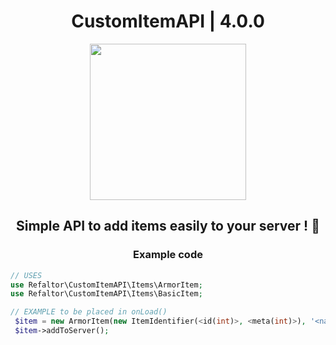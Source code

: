 <h1 align="center">CustomItemAPI | 4.0.0</h1>
<p align="center">
  <img width="250" height="250" src="https://github.com/Refaltor77/CustomItemAPI/blob/main/logo.png">
</p>

<h2 align="center">Simple API to add items easily to your server ! 🎊</h2>

<h3 align="center">Example code</h3>

```PHP
// USES
use Refaltor\CustomItemAPI\Items\ArmorItem;
use Refaltor\CustomItemAPI\Items\BasicItem;

// EXAMPLE to be placed in onLoad()
 $item = new ArmorItem(new ItemIdentifier(<id(int)>, <meta(int)>), '<name>', new ArmorTypeInfo(<defense(int)>, <durability(int)>, <slot(0, 1, 2, 3)>), 'texture_path');
 $item->addToServer();
```
